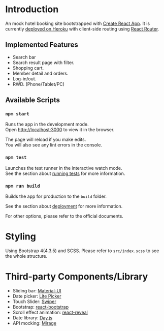 # Introduction

An mock hotel booking site bootstrapped with [Create React App](https://github.com/facebook/create-react-app).
It is currently [deployed on Heroku](https://mock-hotel-booking.herokuapp.com) with client-side routing using [React Router](https://reactrouter.com/).

## Implemented Features

- Search bar
- Search result page with filter.
- Shopping cart.
- Member detail and orders.
- Log-in/out.
- RWD. (Phone/Tablet/PC)

## Available Scripts

### `npm start`

Runs the app in the development mode.\
Open [http://localhost:3000](http://localhost:3000) to view it in the browser.

The page will reload if you make edits.\
You will also see any lint errors in the console.

### `npm test`

Launches the test runner in the interactive watch mode.\
See the section about [running tests](https://facebook.github.io/create-react-app/docs/running-tests) for more information.

### `npm run build`

Builds the app for production to the `build` folder.

See the section about [deployment](https://facebook.github.io/create-react-app/docs/deployment) for more information.

For other options, please refer to the official documents.


# Styling

Using Bootstrap 4(4.3.5) and SCSS. Please refer to `src/index.scss` to see the whole structure.

# Third-party Components/Library

- Sliding bar: [Material-UI](https://material-ui.com/components/slider/)
- Date picker: [Lite Picker](https://litepicker.com/)
- Touch Slider: [Swiper](https://swiperjs.com/)
- Bootstrap: [react-bootstrap](https://react-bootstrap.netlify.app/)
- Scroll effect animation: [react-reveal](https://www.react-reveal.com/)
- Date library: [Day.js](https://day.js.org/)
- API mocking: [Mirage](https://miragejs.com/)


